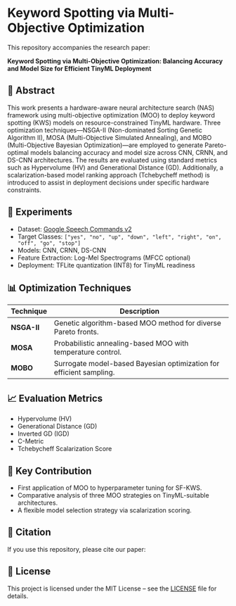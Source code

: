 # Keyword Spotting via Multi-Objective Optimization

This repository accompanies the research paper:

**Keyword Spotting via Multi-Objective Optimization: Balancing Accuracy and Model Size for Efficient TinyML Deployment**

## 📄 Abstract
This work presents a hardware-aware neural architecture search (NAS) framework using multi-objective optimization (MOO) to deploy keyword spotting (KWS) models on resource-constrained TinyML hardware. Three optimization techniques—NSGA-II (Non-dominated Sorting Genetic Algorithm II), MOSA (Multi-Objective Simulated Annealing), and MOBO (Multi-Objective Bayesian Optimization)—are employed to generate Pareto-optimal models balancing accuracy and model size across CNN, CRNN, and DS-CNN architectures. The results are evaluated using standard metrics such as Hypervolume (HV) and Generational Distance (GD). Additionally, a scalarization-based model ranking approach (Tchebycheff method) is introduced to assist in deployment decisions under specific hardware constraints.

## 🧪 Experiments
- Dataset: [Google Speech Commands v2](http://download.tensorflow.org/data/speech_commands_v0.02.tar.gz)
- Target Classes: `["yes", "no", "up", "down", "left", "right", "on", "off", "go", "stop"]`
- Models: CNN, CRNN, DS-CNN
- Feature Extraction: Log-Mel Spectrograms (MFCC optional)
- Deployment: TFLite quantization (INT8) for TinyML readiness

## 📊 Optimization Techniques
| Technique | Description |
|-----------|-------------|
| **NSGA-II** | Genetic algorithm-based MOO method for diverse Pareto fronts. |
| **MOSA**    | Probabilistic annealing-based MOO with temperature control. |
| **MOBO**    | Surrogate model-based Bayesian optimization for efficient sampling. |

## 📈 Evaluation Metrics
- Hypervolume (HV)
- Generational Distance (GD)
- Inverted GD (IGD)
- C-Metric
- Tchebycheff Scalarization Score


## 📌 Key Contribution
- First application of MOO to hyperparameter tuning for SF-KWS.
- Comparative analysis of three MOO strategies on TinyML-suitable architectures.
- A flexible model selection strategy via scalarization scoring.

## 🔗 Citation
If you use this repository, please cite our paper:


## 📜 License
This project is licensed under the MIT License – see the [LICENSE](LICENSE) file for details.

